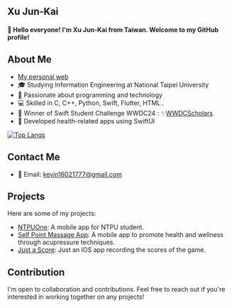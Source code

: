 ## Xu Jun-Kai

#### 👋 Hello everyone! I'm Xu Jun-Kai from Taiwan. Welcome to my GitHub profile!

## About Me
- [My personal web](https://xujk.vercel.app/)
- 🎓 Studying Information Engineering at National Taipei University
- 🌱 Passionate about programming and technology
- 💻 Skilled in C, C++, Python, Swift, Flutter, HTML..
- 🚀 Winner of Swift Student Challenge WWDC24 : ✨[WWDCScholars](https://www.wwdcscholars.com/s/FCA42721-4914-4948-A047-95A0FFA118CF/2024)
- 📱 Developed health-related apps using SwiftUI

[![Top Langs](https://github-readme-stats.vercel.app/api/top-langs/?username=xujk0217&layout=donut)](https://github.com/anuraghazra/github-readme-stats)

## Contact Me

- 📧 Email: kevin16021777@gmail.com

## Projects

Here are some of my projects:

- [NTPUOne](https://github.com/xujk0217/NTPUOne): A mobile app for NTPU student.
- [Self Point Massage App](https://github.com/xujk0217/SelfPointMassageApp.Swiftpm): A mobile app to promote health and wellness through acupressure techniques.
- [Just a Score](https://github.com/xujk0217/JustScore): Just an IOS app recording the scores of the game.

## Contribution

I'm open to collaboration and contributions. Feel free to reach out if you're interested in working together on any projects!


